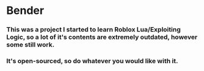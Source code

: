 # Bender
### This was a project I started to learn Roblox Lua/Exploiting Logic, so a lot of it's contents are extremely outdated, however some still work. 
### It's open-sourced, so do whatever you would like with it.

